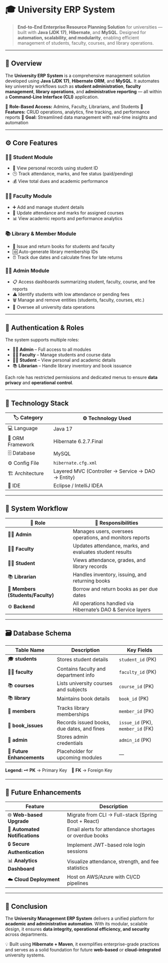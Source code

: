 

# 🎓 University ERP System

> **End-to-End Enterprise Resource Planning Solution** for universities — built with **Java (JDK 17)**, **Hibernate**, and **MySQL**.
> Designed for **automation, scalability, and modularity**, enabling efficient management of students, faculty, courses, and library operations.

---

## 🧭 Overview

The **University ERP System** is a comprehensive management solution developed using **Java (JDK 17)**, **Hibernate ORM**, and **MySQL**.
It automates key university workflows such as **student administration**, **faculty management**, **library operations**, and **administrative reporting** — all within a **Command-Line Interface (CLI)** application.

🔹 **Role-Based Access:** Admins, Faculty, Librarians, and Students
🔹 **Features:** CRUD operations, analytics, fine tracking, and performance reports
🔹 **Goal:** Streamlined data management with real-time insights and automation

---

## ⚙️ Core Features

### 👩‍🎓 Student Module

* 📄 View personal records using student ID
* 🕒 Track attendance, marks, and fee status (paid/pending)
* 💰 View total dues and academic performance

### 👨‍🏫 Faculty Module

* ➕ Add and manage student details
* 🧾 Update attendance and marks for assigned courses
* 📊 View academic reports and performance analytics

### 📚 Library & Member Module

* 📘 Issue and return books for students and faculty
* 🆔 Auto-generate library membership IDs
* ⏰ Track due dates and calculate fines for late returns

### 🧑‍💼 Admin Module

* 📋 Access dashboards summarizing student, faculty, course, and fee reports
* ⚠️ Identify students with low attendance or pending fees
* 🗑️ Manage and remove entities (students, faculty, courses, etc.)
* 🔐 Oversee all university data operations

---

## 🔑 Authentication & Roles

The system supports multiple roles:

* 🧑‍💼 **Admin** – Full access to all modules
* 👨‍🏫 **Faculty** – Manage students and course data
* 👩‍🎓 **Student** – View personal and academic details
* 📚 **Librarian** – Handle library inventory and book issuance

Each role has restricted permissions and dedicated menus to ensure **data privacy** and **operational control**.

---

## 🧰 Technology Stack

| 🏷️ Category     | ⚙️ Technology Used                                |
| ---------------- | ------------------------------------------------- |
| 💻 Language      | Java 17                                           |
| 🧩 ORM Framework | Hibernate 6.2.7.Final                             |
| 🗄️ Database     | MySQL                                             |
| ⚙️ Config File   | `hibernate.cfg.xml`                               |
| 🏗️ Architecture | Layered MVC (Controller → Service → DAO → Entity) |
| 🧠 IDE           | Eclipse / IntelliJ IDEA                           |

---

## 🔁 System Workflow

| 👤 Role                           | 🧭 Responsibilities                                         |
| --------------------------------- | ----------------------------------------------------------- |
| 🧑‍💼 **Admin**                   | Manages users, oversees operations, and monitors reports    |
| 👨‍🏫 **Faculty**                 | Updates attendance, marks, and evaluates student results    |
| 👩‍🎓 **Student**                 | Views attendance, grades, and library records               |
| 📚 **Librarian**                  | Handles inventory, issuing, and returning books             |
| 👥 **Members (Students/Faculty)** | Borrow and return books as per due dates                    |
| ⚙️ **Backend**                    | All operations handled via Hibernate’s DAO & Service layers |

---

## 🗃️ Database Schema

| Table Name                 | Description                                | Key Fields                        |
| -------------------------- | ------------------------------------------ | --------------------------------- |
| 🎓 **students**            | Stores student details                     | `student_id` (PK)                 |
| 👨‍🏫 **faculty**          | Contains faculty and department info       | `faculty_id` (PK)                 |
| 📚 **courses**             | Lists university courses and subjects      | `course_id` (PK)                  |
| 📚 **library**             | Maintains book details                     | `book_id` (PK)                    |
| 👥 **members**             | Tracks library memberships                 | `member_id` (PK)                  |
| 🧾 **book_issues**         | Records issued books, due dates, and fines | `issue_id` (PK), `member_id` (FK) |
| 🧾 **admin**               | Stores admin credentials                   | `admin_id` (PK)                   |
| 🔮 **Future Enhancements** | Placeholder for upcoming modules           | —                                 |

**Legend:**
🗝️ **PK** → Primary Key 🔗 **FK** → Foreign Key

---

## 🚀 Future Enhancements

| Feature                        | Description                                            |
| ------------------------------ | ------------------------------------------------------ |
| 🌐 **Web-based Upgrade**       | Migrate from CLI → Full-stack (Spring Boot + React)    |
| 📧 **Automated Notifications** | Email alerts for attendance shortages or overdue books |
| 🔒 **Secure Authentication**   | Implement JWT-based role login sessions                |
| 📊 **Analytics Dashboard**     | Visualize attendance, strength, and fee statistics     |
| ☁️ **Cloud Deployment**        | Host on AWS/Azure with CI/CD pipelines                 |

---

## 🏁 Conclusion

The **University Management ERP System** delivers a unified platform for **academic and administrative automation**.
With its modular, scalable design, it ensures **data integrity, operational efficiency, and security** across departments.

💡 Built using **Hibernate + Maven**, it exemplifies enterprise-grade practices and serves as a solid foundation for future **web-based** or **cloud-integrated** university systems.


